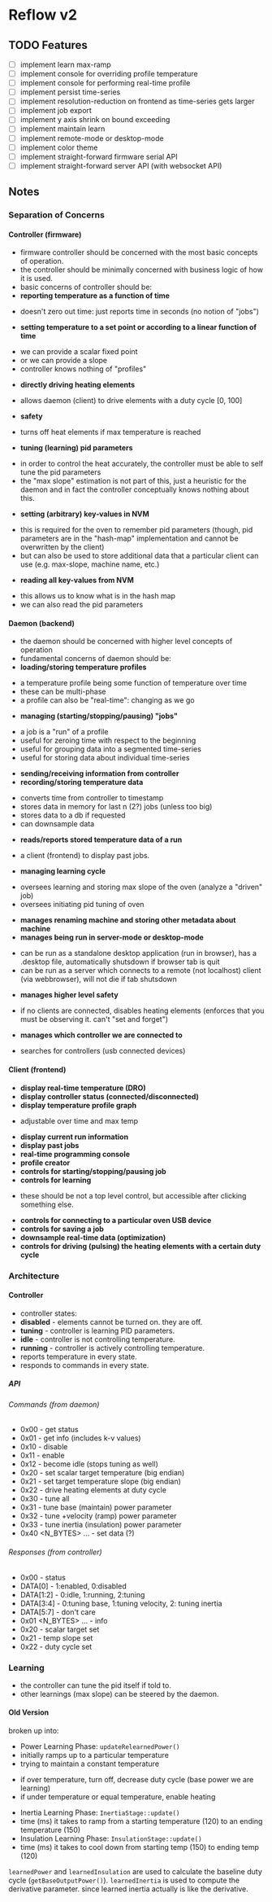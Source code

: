 # Reflow v2

## TODO Features
- [ ] implement learn max-ramp
- [ ] implement console for overriding profile temperature
- [ ] implement console for performing real-time profile
- [ ] implement persist time-series
- [ ] implement resolution-reduction on frontend as time-series gets larger
- [ ] implement job export
- [ ] implement y axis shrink on bound exceeding
- [ ] implement maintain learn
- [ ] implement remote-mode or desktop-mode
- [ ] implement color theme
- [ ] implement straight-forward firmware serial API
- [ ] implement straight-forward server API (with websocket API)

## Notes
### Separation of Concerns
#### Controller (firmware)
* firmware controller should be concerned with the most basic concepts of operation.
* the controller should be minimally concerned with business logic of how it is used.
* basic concerns of controller should be:
 * **reporting temperature as a function of time**
  - doesn't zero out time: just reports time in seconds (no notion of "jobs")
 * **setting temperature to a set point or according to a linear function of time**
  - we can provide a scalar fixed point
  - or we can provide a slope
  - controller knows nothing of "profiles"
 * **directly driving heating elements**
  - allows daemon (client) to drive elements with a duty cycle [0, 100]
 * **safety**
  - turns off heat elements if max temperature is reached
 * **tuning (learning) pid parameters**
  - in order to control the heat accurately, the controller must be able to self tune the pid parameters
  - the "max slope" estimation is not part of this, just a heuristic for the daemon and in fact the controller conceptually knows nothing about this.
 * **setting (arbitrary) key-values in NVM**
  - this is required for the oven to remember pid parameters (though, pid parameters are in the "hash-map" implementation and cannot be overwritten by the client)
  - but can also be used to store additional data that a particular client can use (e.g. max-slope, machine name, etc.)
 * **reading all key-values from NVM**
  - this allows us to know what is in the hash map
  - we can also read the pid parameters
#### Daemon (backend)
* the daemon should be concerned with higher level concepts of operation
* fundamental concerns of daemon should be:
 * **loading/storing temperature profiles**
  - a temperature profile being some function of temperature over time
  - these can be multi-phase
  - a profile can also be "real-time": changing as we go
 * **managing (starting/stopping/pausing) "jobs"**
  - a job is a "run" of a profile
  - useful for zeroing time with respect to the beginning
  - useful for grouping data into a segmented time-series
  - useful for storing data about individual time-series
 * **sending/receiving information from controller**
 * **recording/storing temperature data**
  - converts time from controller to timestamp
  - stores data in memory for last n (2?) jobs (unless too big)
  - stores data to a db if requested
  - can downsample data
 * **reads/reports stored temperature data of a run**
  - a client (frontend) to display past jobs.
 * **managing learning cycle**
  - oversees learning and storing max slope of the oven (analyze a "driven" job)
  - oversees initiating pid tuning of oven
 * **manages renaming machine and storing other metadata about machine**
 * **manages being run in server-mode or desktop-mode**
  - can be run as a standalone desktop application (run in browser), has a .desktop file, automatically shutsdown if browser tab is quit
  - can be run as a server which connects to a remote (not localhost) client (via webbrowser), will not die if tab shutsdown
 * **manages higher level safety**
  - if no clients are connected, disables heating elements (enforces that you must be observing it. can't "set and forget")
 * **manages which controller we are connected to**
  - searches for controllers (usb connected devices)
#### Client (frontend)
 * **display real-time temperature (DRO)**
 * **display controller status (connected/disconnected)**
 * **display temperature profile graph**
  - adjustable over time and max temp
 * **display current run information**
 * **display past jobs**
 * **real-time programming console**
 * **profile creator**
 * **controls for starting/stopping/pausing job**
 * **controls for learning**
  - these should be not a top level control, but accessible after clicking something else.
 * **controls for connecting to a particular oven USB device**
 * **controls for saving a job**
 * **downsample real-time data (optimization)**
 * **controls for driving (pulsing) the heating elements with a certain duty cycle**
### Architecture
#### Controller
* controller states:
 * **disabled** - elements cannot be turned on. they are off.
 * **tuning** - controller is learning PID parameters.
 * **idle** - controller is not controlling temperature.
 * **running** - controller is actively controlling temperature.
* reports temperature in every state.
* responds to commands in every state.
##### API
###### Commands (from daemon)
* 0x00 - get status
* 0x01 - get info (includes k-v values)
* 0x10 - disable
* 0x11 - enable
* 0x12 - become idle (stops tuning as well)
* 0x20 <MSB> <LSB> - set scalar target temperature (big endian)
* 0x21 <MSB> <LSB> - set target temperature slope (big endian)
* 0x22 <DUT> - drive heating elements at duty cycle
* 0x30 - tune all
* 0x31 - tune base (maintain) power parameter
* 0x32 - tune +velocity (ramp) power parameter
* 0x33 - tune inertia (insulation) power parameter
* 0x40 <ADDR> <N_BYTES> <DATA MSB> ... <DATA LSB> - set data (?)
###### Responses (from controller)
* 0x00 <DATA> - status
 * DATA[0] - 1:enabled, 0:disabled
 * DATA[1:2] - 0:idle, 1:running, 2:tuning
 * DATA[3:4] - 0:tuning base, 1:tuning velocity, 2: tuning inertia
 * DATA[5:7] - don't care
* 0x01 <N_BYTES> <MSB> ... <LSB> - info
* 0x20 <MSB> <LSB> - scalar target set
* 0x21 <MSB> <LSB> - temp slope set
* 0x22 <DUT> - duty cycle set
### Learning
* the controller can tune the pid itself if told to.
* other learnings (max slope) can be steered by the daemon.
#### Old Version
broken up into:
* Power Learning Phase: `updateRelearnedPower()`
 * initially ramps up to a particular temperature
 * trying to maintain a constant temperature
  - if over temperature, turn off, decrease duty cycle (base power we are learning)
  - if under temperature or equal temperature, enable heating
* Inertia Learning Phase: `InertiaStage::update()`
 * time (ms) it takes to ramp from a starting temperature (120) to an ending temperature (150)
* Insulation Learning Phase: `InsulationStage::update()`
 * time (ms) it takes to cool down from starting temp (150) to ending temp (120)

`learnedPower` and `learnedInsulation` are used to calculate the baseline duty cycle (`getBaseOutputPower()`).
`learnedInertia` is used to compute the derivative parameter. since learned inertia actually is like the derivative.
